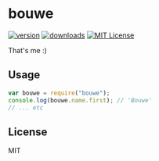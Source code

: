 # bouwe

[![version](https://img.shields.io/npm/v/bouwe.svg?style=flat-square)](http://npm.im/bouwe)
[![downloads](https://img.shields.io/npm/dm/bouwe.svg?style=flat-square)](http://npm-stat.com/charts.html?package=bouwe&from=2019-10-18)
[![MIT License](https://img.shields.io/npm/l/bouwe.svg?style=flat-square)](http://opensource.org/licenses/MIT)

That's me :)

## Usage

```javascript
var bouwe = require("bouwe");
console.log(bouwe.name.first); // 'Bouwe'
// ... etc
```

## License

MIT

